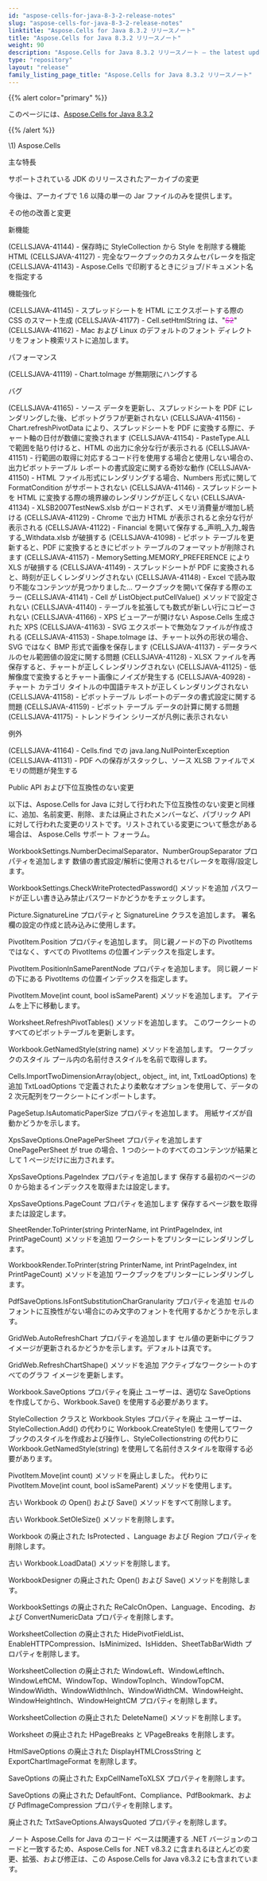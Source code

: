 ```yaml
---
id: "aspose-cells-for-java-8-3-2-release-notes"
slug: "aspose-cells-for-java-8-3-2-release-notes"
linktitle: "Aspose.Cells for Java 8.3.2 リリースノート"
title: "Aspose.Cells for Java 8.3.2 リリースノート"
weight: 90
description: "Aspose.Cells for Java 8.3.2 リリースノート – the latest updates and fixes."
type: "repository"
layout: "release"
family_listing_page_title: "Aspose.Cells for Java 8.3.2 リリースノート"
---
```

{{% alert color="primary" %}} 

このページには、[Aspose.Cells for Java 8.3.2](https://releases.aspose.com/cells/java/new-releases/aspose.cells-for-java-8.3.2/)

{{% /alert %}} 

\1) Aspose.Cells 


主な特長

サポートされている JDK のリリースされたアーカイブの変更

今後は、アーカイブで 1.6 以降の単一の Jar ファイルのみを提供します。

その他の改善と変更

新機能

(CELLSJAVA-41144) - 保存時に StyleCollection から Style を削除する機能 HTML
(CELLSJAVA-41127) - 完全なワークブックのカスタムセパレータを指定
(CELLSJAVA-41143) - Aspose.Cells で印刷するときにジョブ/ドキュメント名を指定する

機能強化

(CELLSJAVA-41145) - スプレッドシートを HTML にエクスポートする際の CSS のスマート生成
(CELLSJAVA-41177) - Cell.setHtmlString は、"<s><span style="color:#ff00ff;">S2</span></s>"
(CELLSJAVA-41162) - Mac および Linux のデフォルトのフォント ディレクトリをフォント検索リストに追加します。

パフォーマンス

(CELLSJAVA-41119) - Chart.toImage が無期限にハングする

バグ

(CELLSJAVA-41165) - ソース データを更新し、スプレッドシートを PDF にレンダリングした後、ピボットグラフが更新されない
(CELLSJAVA-41156) - Chart.refreshPivotData により、スプレッドシートを PDF に変換する際に、チャート軸の日付が数値に変換されます
(CELLSJAVA-41154) - PasteType.ALL で範囲を貼り付けると、HTML の出力に余分な行が表示される
(CELLSJAVA-41151) - 行範囲の取得に対応するコード行を使用する場合と使用しない場合の、出力ピボットテーブル レポートの書式設定に関する奇妙な動作
(CELLSJAVA-41150) - HTML ファイル形式にレンダリングする場合、Numbers 形式に関して FormatCondition がサポートされない
(CELLSJAVA-41146) - スプレッドシートを HTML に変換する際の境界線のレンダリングが正しくない
(CELLSJAVA-41134) - XLSB2007TestNewS.xlsb がロードされず、メモリ消費量が増加し続ける
(CELLSJAVA-41129) - Chrome で出力 HTML が表示されると余分な行が表示される
(CELLSJAVA-41122) - Financial を開いて保存する_声明_入力_報告する_Withdata.xlsb が破損する
(CELLSJAVA-41098) - ピボット テーブルを更新すると、PDF に変換するときにピボット テーブルのフォーマットが削除されます
(CELLSJAVA-41157) - MemorySetting.MEMORY_PREFERENCE により XLS が破損する
(CELLSJAVA-41149) - スプレッドシートが PDF に変換されると、時刻が正しくレンダリングされない
(CELLSJAVA-41148) - Excel で読み取り不能なコンテンツが見つかりました... ワークブックを開いて保存する際のエラー
(CELLSJAVA-41141) - Cell が ListObject.putCellValue() メソッドで設定されない
(CELLSJAVA-41140) - テーブルを拡張しても数式が新しい行にコピーされない
(CELLSJAVA-41166) - XPS ビューアーが開けない Aspose.Cells 生成された XPS
(CELLSJAVA-41163) - SVG エクスポートで無効なファイルが作成される
(CELLSJAVA-41153) - Shape.toImage は、チャート以外の形状の場合、SVG ではなく BMP 形式で画像を保存します
(CELLSJAVA-41137) - データラベルのセル範囲値の設定に関する問題
(CELLSJAVA-41128) - XLSX ファイルを再保存すると、チャートが正しくレンダリングされない
(CELLSJAVA-41125) - 低解像度で変換するとチャート画像にノイズが発生する
(CELLSJAVA-40928) - チャート カテゴリ タイトルの中国語テキストが正しくレンダリングされない
(CELLSJAVA-41158) - ピボットテーブル レポートのデータの書式設定に関する問題
(CELLSJAVA-41159) - ピボット テーブル データの計算に関する問題
(CELLSJAVA-41175) - トレンドライン シリーズが凡例に表示されない

例外

(CELLSJAVA-41164) - Cells.find での java.lang.NullPointerException
(CELLSJAVA-41131) - PDF への保存がスタックし、ソース XLSB ファイルでメモリの問題が発生する

Public API および下位互換性のない変更

以下は、Aspose.Cells for Java に対して行われた下位互換性のない変更と同様に、追加、名前変更、削除、または廃止されたメンバーなど、パブリック API に対して行われた変更のリストです。リストされている変更について懸念がある場合は、 Aspose.Cells サポート フォーラム。

WorkbookSettings.NumberDecimalSeparator、NumberGroupSeparator プロパティを追加します
数値の書式設定/解析に使用されるセパレータを取得/設定します。

WorkbookSettings.CheckWriteProtectedPassword() メソッドを追加
パスワードが正しい書き込み禁止パスワードかどうかをチェックします。

 Picture.SignatureLine プロパティと SignatureLine クラスを追加します。
署名欄の設定の作成と読み込みに使用します。

 PivotItem.Position プロパティを追加します。
同じ親ノードの下の PivotItems ではなく、すべての PivotItems の位置インデックスを指定します。

 PivotItem.PositionInSameParentNode プロパティを追加します。
同じ親ノードの下にある PivotItems の位置インデックスを指定します。

 PivotItem.Move(int count, bool isSameParent) メソッドを追加します。
アイテムを上下に移動します。

 Worksheet.RefreshPivotTables() メソッドを追加します。
このワークシートのすべてのピボットテーブルを更新します。

 Workbook.GetNamedStyle(string name) メソッドを追加します。
ワークブックのスタイル プール内の名前付きスタイルを名前で取得します。

 Cells.ImportTwoDimensionArray(object,, object,, int, int, TxtLoadOptions) を追加
TxtLoadOptions で定義されたより柔軟なオプションを使用して、データの 2 次元配列をワークシートにインポートします。

 PageSetup.IsAutomaticPaperSize プロパティを追加します。
用紙サイズが自動かどうかを示します。

 XpsSaveOptions.OnePagePerSheet プロパティを追加します
OnePagePerSheet が true の場合、1 つのシートのすべてのコンテンツが結果として 1 ページだけに出力されます。

 XpsSaveOptions.PageIndex プロパティを追加します
保存する最初のページの 0 から始まるインデックスを取得または設定します。

XpsSaveOptions.PageCount プロパティを追加します
保存するページ数を取得または設定します。

SheetRender.ToPrinter(string PrinterName, int PrintPageIndex, int PrintPageCount) メソッドを追加
ワークシートをプリンターにレンダリングします。

 WorkbookRender.ToPrinter(string PrinterName, int PrintPageIndex, int PrintPageCount) メソッドを追加
ワークブックをプリンターにレンダリングします。

 PdfSaveOptions.IsFontSubstitutionCharGranularity プロパティを追加
セルのフォントに互換性がない場合にのみ文字のフォントを代用するかどうかを示します。

GridWeb.AutoRefreshChart プロパティを追加します
セル値の更新中にグラフ イメージが更新されるかどうかを示します。デフォルトは真です。

 GridWeb.RefreshChartShape() メソッドを追加
アクティブなワークシートのすべてのグラフ イメージを更新します。

 Workbook.SaveOptions プロパティを廃止
ユーザーは、適切な SaveOptions を作成してから、Workbook.Save() を使用する必要があります。

 StyleCollection クラスと Workbook.Styles プロパティを廃止
ユーザーは、StyleCollection.Add() の代わりに Workbook.CreateStyle() を使用してワークブックのスタイルを作成および操作し、StyleCollectionstring の代わりに Workbook.GetNamedStyle(string) を使用して名前付きスタイルを取得する必要があります。

 PivotItem.Move(int count) メソッドを廃止しました。
代わりに PivotItem.Move(int count, bool isSameParent) メソッドを使用します。

古い Workbook の Open() および Save() メソッドをすべて削除します。

古い Workbook.SetOleSize() メソッドを削除します。

 Workbook の廃止された IsProtected 、Language および Region プロパティを削除します。

古い Workbook.LoadData() メソッドを削除します。

 WorkbookDesigner の廃止された Open() および Save() メソッドを削除します。

WorkbookSettings の廃止された ReCalcOnOpen、Language、Encoding、および ConvertNumericData プロパティを削除します。

 WorksheetCollection の廃止された HidePivotFieldList、EnableHTTPCompression、IsMinimized、IsHidden、SheetTabBarWidth プロパティを削除します。

 WorksheetCollection の廃止された WindowLeft、WindowLeftInch、WindowLeftCM、WindowTop、WindowTopInch、WindowTopCM、WindowWidth、WindowWidthInch、WindowWidthCM、WindowHeight、WindowHeightInch、WindowHeightCM プロパティを削除します。

 WorksheetCollection の廃止された DeleteName() メソッドを削除します。

 Worksheet の廃止された HPageBreaks と VPageBreaks を削除します。

 HtmlSaveOptions の廃止された DisplayHTMLCrossString と ExportChartImageFormat を削除します。

 SaveOptions の廃止された ExpCellNameToXLSX プロパティを削除します。

 SaveOptions の廃止された DefaultFont、Compliance、PdfBookmark、および PdfImageCompression プロパティを削除します。

廃止された TxtSaveOptions.AlwaysQuoted プロパティを削除します。


ノート
Aspose.Cells for Java のコード ベースは関連する .NET バージョンのコードと一致するため、Aspose.Cells for .NET v8.3.2 に含まれるほとんどの変更、拡張、および修正は、この Aspose.Cells for Java v8.3.2 にも含まれています。
